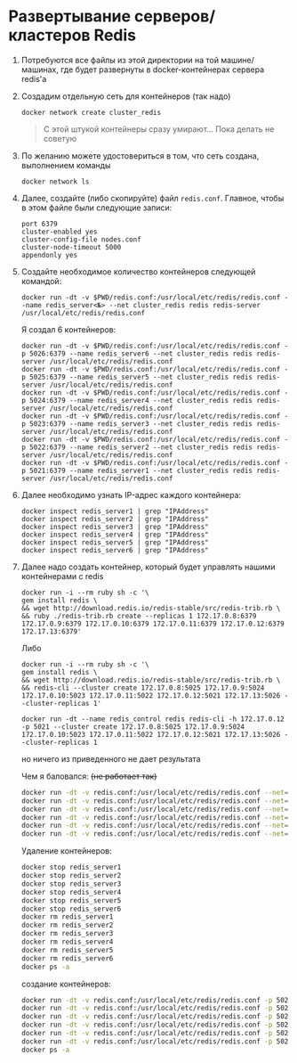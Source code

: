 # Развертывание серверов/кластеров Redis


1. Потребуются все файлы из этой директории на той машине/машинах, где будет развернуты в docker-контейнерах сервера redis'а

1. Создадим отдельную сеть для контейнеров (так надо)
	```
	docker network create cluster_redis
	```
	> С этой штукой контейнеры сразу умирают... Пока делать не советую

1. По желанию можете удостовериться в том, что сеть создана, выполнением команды
	```
	docker network ls
	```

1. Далее, создайте (либо скопируйте) файл `redis.conf`. Главное, чтобы в этом файле были следующие записи:
	```
	port 6379
	cluster-enabled yes
	cluster-config-file nodes.conf
	cluster-node-timeout 5000
	appendonly yes
	```

1. Создайте необходимое количество контейнеров следующей командой:
	```
	docker run -dt -v $PWD/redis.conf:/usr/local/etc/redis/redis.conf --name redis_server<№> --net cluster_redis redis redis-server /usr/local/etc/redis/redis.conf
	```

	Я создал 6 контейнеров:
	```
	docker run -dt -v $PWD/redis.conf:/usr/local/etc/redis/redis.conf -p 5026:6379 --name redis_server6 --net cluster_redis redis redis-server /usr/local/etc/redis/redis.conf
	docker run -dt -v $PWD/redis.conf:/usr/local/etc/redis/redis.conf -p 5025:6379 --name redis_server5 --net cluster_redis redis redis-server /usr/local/etc/redis/redis.conf
	docker run -dt -v $PWD/redis.conf:/usr/local/etc/redis/redis.conf -p 5024:6379 --name redis_server4 --net cluster_redis redis redis-server /usr/local/etc/redis/redis.conf
	docker run -dt -v $PWD/redis.conf:/usr/local/etc/redis/redis.conf -p 5023:6379 --name redis_server3 --net cluster_redis redis redis-server /usr/local/etc/redis/redis.conf
	docker run -dt -v $PWD/redis.conf:/usr/local/etc/redis/redis.conf -p 5022:6379 --name redis_server2 --net cluster_redis redis redis-server /usr/local/etc/redis/redis.conf
	docker run -dt -v $PWD/redis.conf:/usr/local/etc/redis/redis.conf -p 5021:6379 --name redis_server1 --net cluster_redis redis redis-server /usr/local/etc/redis/redis.conf
	```

1. Далее необходимо узнать IP-адрес каждого контейнера:
	```
	docker inspect redis_server1 | grep "IPAddress"
	docker inspect redis_server2 | grep "IPAddress"
	docker inspect redis_server3 | grep "IPAddress"
	docker inspect redis_server4 | grep "IPAddress"
	docker inspect redis_server5 | grep "IPAddress"
	docker inspect redis_server6 | grep "IPAddress"
	```

1. Далее надо создать контейнер, который будет управлять нашими контейнерами с redis
	```
	docker run -i --rm ruby sh -c '\
	gem install redis \
	&& wget http://download.redis.io/redis-stable/src/redis-trib.rb \
	&& ruby ./redis-trib.rb create --replicas 1 172.17.0.8:6379 172.17.0.9:6379 172.17.0.10:6379 172.17.0.11:6379 172.17.0.12:6379 172.17.13:6379'
	```

	Либо 

	```
	docker run -i --rm ruby sh -c '\
	gem install redis \
	&& wget http://download.redis.io/redis-stable/src/redis-trib.rb \
	&& redis-cli --cluster create 172.17.0.8:5025 172.17.0.9:5024 172.17.0.10:5023 172.17.0.11:5022 172.17.0.12:5021 172.17.13:5026 --cluster-replicas 1'
	```




	```
	docker run -dt --name redis_control redis redis-cli -h 172.17.0.12 -p 5021 --cluster create 172.17.0.8:5025 172.17.0.9:5024 172.17.0.10:5023 172.17.0.11:5022 172.17.0.12:5021 172.17.13:5026 --cluster-replicas 1
	```


	но ничего из приведенного не дает результата



	Чем я баловался: ~~(не работает так)~~
	```bash
	docker run -dt -v redis.conf:/usr/local/etc/redis/redis.conf --net=host --name redis_server6 redis redis-server /usr/local/etc/redis/redis.conf
	docker run -dt -v redis.conf:/usr/local/etc/redis/redis.conf --net=host --name redis_server5 redis redis-server /usr/local/etc/redis/redis.conf
	docker run -dt -v redis.conf:/usr/local/etc/redis/redis.conf --net=host --name redis_server4 redis redis-server /usr/local/etc/redis/redis.conf
	docker run -dt -v redis.conf:/usr/local/etc/redis/redis.conf --net=host --name redis_server3 redis redis-server /usr/local/etc/redis/redis.conf
	docker run -dt -v redis.conf:/usr/local/etc/redis/redis.conf --net=host --name redis_server2 redis redis-server /usr/local/etc/redis/redis.conf
	docker run -dt -v redis.conf:/usr/local/etc/redis/redis.conf --net=host --name redis_server1 redis redis-server /usr/local/etc/redis/redis.conf
	```

	Удаление контейнеров:
	```bash
	docker stop redis_server1
	docker stop redis_server2
	docker stop redis_server3
	docker stop redis_server4
	docker stop redis_server5
	docker stop redis_server6
	docker rm redis_server1
	docker rm redis_server2
	docker rm redis_server3
	docker rm redis_server4
	docker rm redis_server5
	docker rm redis_server6
	docker ps -a
	```

	создание контейнеров:
	```bash
	docker run -dt -v redis.conf:/usr/local/etc/redis/redis.conf -p 5026:6379 -p 15026:16379 --name redis_server6 redis redis-server /usr/local/etc/redis/redis.conf
	docker run -dt -v redis.conf:/usr/local/etc/redis/redis.conf -p 5025:6379 -p 15025:16379 --name redis_server5 redis redis-server /usr/local/etc/redis/redis.conf
	docker run -dt -v redis.conf:/usr/local/etc/redis/redis.conf -p 5024:6379 -p 15024:16379 --name redis_server4 redis redis-server /usr/local/etc/redis/redis.conf
	docker run -dt -v redis.conf:/usr/local/etc/redis/redis.conf -p 5023:6379 -p 15023:16379 --name redis_server3 redis redis-server /usr/local/etc/redis/redis.conf
	docker run -dt -v redis.conf:/usr/local/etc/redis/redis.conf -p 5022:6379 -p 15022:16379 --name redis_server2 redis redis-server /usr/local/etc/redis/redis.conf
	docker run -dt -v redis.conf:/usr/local/etc/redis/redis.conf -p 5021:6379 -p 15021:16379 --name redis_server1 redis redis-server /usr/local/etc/redis/redis.conf
	docker ps -a
	```